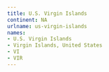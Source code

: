 ```yaml
---
title: U.S. Virgin Islands
continent: NA
urlname: us-virgin-islands
names:
- U.S. Virgin Islands
- Virgin Islands, United States
- VI
- VIR
---
```


